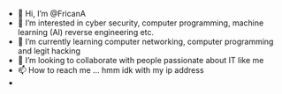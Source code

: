 - 👋 Hi, I’m @FricanA
- 👀 I’m interested in cyber security, computer programming, machine learning (AI) reverse engineering etc.
- 🌱 I’m currently learning computer networking, computer programming and legit hacking 
- 💞️ I’m looking to collaborate with people passionate about IT like me
- 📫 How to reach me ... hmm idk with my ip address
- 

<!---
FricanA/FricanA is a ✨ special ✨ repository because its `README.md` (this file) appears on your GitHub profile.
You can click the Preview link to take a look at your changes.
--->
